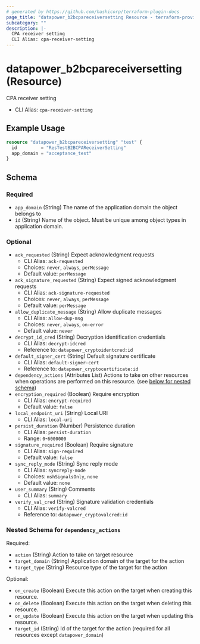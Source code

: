 ```yaml
---
# generated by https://github.com/hashicorp/terraform-plugin-docs
page_title: "datapower_b2bcpareceiversetting Resource - terraform-provider-datapower"
subcategory: ""
description: |-
  CPA receiver setting
  CLI Alias: cpa-receiver-setting
---
```


# datapower_b2bcpareceiversetting (Resource)

CPA receiver setting
  - CLI Alias: `cpa-receiver-setting`

## Example Usage

```terraform
resource "datapower_b2bcpareceiversetting" "test" {
  id         = "ResTestB2BCPAReceiverSetting"
  app_domain = "acceptance_test"
}
```

<!-- schema generated by tfplugindocs -->
## Schema

### Required

- `app_domain` (String) The name of the application domain the object belongs to
- `id` (String) Name of the object. Must be unique among object types in application domain.

### Optional

- `ack_requested` (String) Expect acknowledgment requests
  - CLI Alias: `ack-requested`
  - Choices: `never`, `always`, `perMessage`
  - Default value: `perMessage`
- `ack_signature_requested` (String) Expect signed acknowledgment requests
  - CLI Alias: `ack-signature-requested`
  - Choices: `never`, `always`, `perMessage`
  - Default value: `perMessage`
- `allow_duplicate_message` (String) Allow duplicate messages
  - CLI Alias: `allow-dup-msg`
  - Choices: `never`, `always`, `on-error`
  - Default value: `never`
- `decrypt_id_cred` (String) Decryption identification credentials
  - CLI Alias: `decrypt-idcred`
  - Reference to: `datapower_cryptoidentcred:id`
- `default_signer_cert` (String) Default signature certificate
  - CLI Alias: `default-signer-cert`
  - Reference to: `datapower_cryptocertificate:id`
- `dependency_actions` (Attributes List) Actions to take on other resources when operations are performed on this resource. (see [below for nested schema](#nestedatt--dependency_actions))
- `encryption_required` (Boolean) Require encryption
  - CLI Alias: `encrypt-required`
  - Default value: `false`
- `local_endpoint_uri` (String) Local URI
  - CLI Alias: `local-uri`
- `persist_duration` (Number) Persistence duration
  - CLI Alias: `persist-duration`
  - Range: `0`-`6000000`
- `signature_required` (Boolean) Require signature
  - CLI Alias: `sign-required`
  - Default value: `false`
- `sync_reply_mode` (String) Sync reply mode
  - CLI Alias: `syncreply-mode`
  - Choices: `mshSignalsOnly`, `none`
  - Default value: `none`
- `user_summary` (String) Comments
  - CLI Alias: `summary`
- `verify_val_cred` (String) Signature validation credentials
  - CLI Alias: `verify-valcred`
  - Reference to: `datapower_cryptovalcred:id`

<a id="nestedatt--dependency_actions"></a>
### Nested Schema for `dependency_actions`

Required:

- `action` (String) Action to take on target resource
- `target_domain` (String) Application domain of the target for the action
- `target_type` (String) Resource type of the target for the action

Optional:

- `on_create` (Boolean) Execute this action on the target when creating this resource.
- `on_delete` (Boolean) Execute this action on the target when deleting this resource.
- `on_update` (Boolean) Execute this action on the target when updating this resource.
- `target_id` (String) Id of the target for the action (required for all resources except `datapower_domain`)
